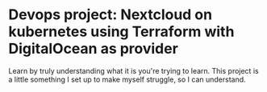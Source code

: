 # Devops project: Nextcloud on kubernetes using Terraform with DigitalOcean as provider

Learn by truly understanding what it is you're trying to learn. This project is a little something I set up to make myself struggle, so I can understand.
